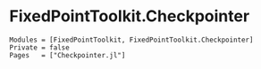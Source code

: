 # FixedPointToolkit.Checkpointer

```@autodocs
Modules = [FixedPointToolkit, FixedPointToolkit.Checkpointer]
Private = false
Pages   = ["Checkpointer.jl"]
```